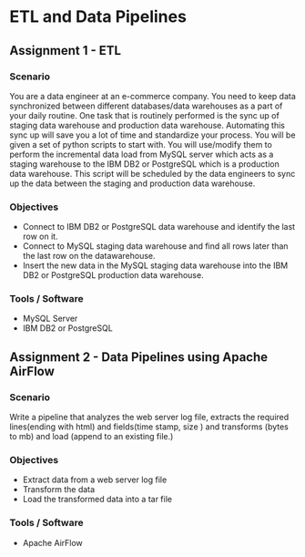 # ETL and Data Pipelines<br/>

## Assignment 1 - ETL <br/>

### Scenario <br/>
You are a data engineer at an e-commerce company. You need to keep data synchronized between different databases/data warehouses as a part of your daily routine. One task that is routinely performed is the sync up of staging data warehouse and production data warehouse. Automating this sync up will save you a lot of time and standardize your process. You will be given a set of python scripts to start with. You will use/modify them to perform the incremental data load from MySQL server which acts as a staging warehouse to the IBM DB2 or PostgreSQL which is a production data warehouse. This script will be scheduled by the data engineers to sync up the data between the staging and production data warehouse. <br>

### Objectives <br/>
* Connect to IBM DB2 or PostgreSQL data warehouse and identify the last row on it.
* Connect to MySQL staging data warehouse and find all rows later than the last row on the datawarehouse.
* Insert the new data in the MySQL staging data warehouse into the IBM DB2 or PostgreSQL production data warehouse.

### Tools / Software <br/>
* MySQL Server
* IBM DB2 or PostgreSQL

## Assignment 2 - Data Pipelines using Apache AirFlow<br/>

### Scenario <br/>
Write a pipeline that analyzes the web server log file, extracts the required lines(ending with html) and fields(time stamp, size ) and transforms (bytes to mb) and load (append to an existing file.) <br/>

### Objectives <br/>
* Extract data from a web server log file
* Transform the data
* Load the transformed data into a tar file

### Tools / Software <br/>
* Apache AirFlow
